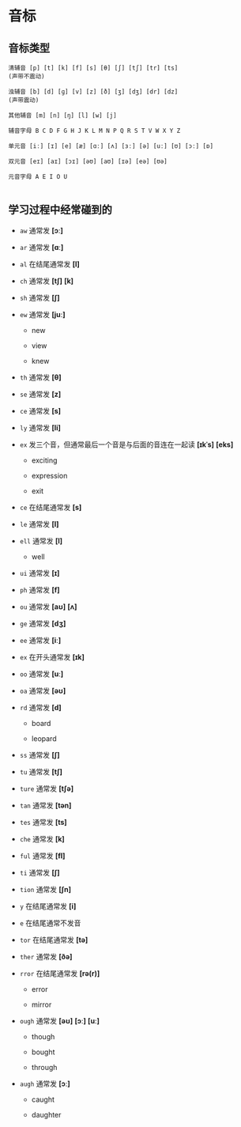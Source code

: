 # 音标

## 音标类型

```
清辅音 [p] [t] [k] [f] [s] [θ] [ʃ] [tʃ] [tr] [ts]
(声带不震动)

浊辅音 [b] [d] [ɡ] [v] [z] [ð] [ʒ] [dʒ] [dr] [dz]
(声带震动)

其他辅音 [m] [n] [ŋ] [l] [w] [j]

辅音字母 B C D F G H J K L M N P Q R S T V W X Y Z

单元音 [iː] [ɪ] [e] [æ] [ɑː] [ʌ] [ɜː] [ə] [uː] [ʊ] [ɔː] [ɒ]

双元音 [eɪ] [aɪ] [ɔɪ] [əʊ] [aʊ] [ɪə] [eə] [ʊə]

元音字母 A E I O U


```

## 学习过程中经常碰到的

- `aw` 通常发 **[ɔː]**

- `ar` 通常发 **[ɑː]**

- `al` 在结尾通常发 **[l]**

- `ch` 通常发 **[tʃ]** **[k]**

- `sh` 通常发 **[ʃ]**

- `ew` 通常发 **[juː]**

  - new

  - view

  - knew

- `th` 通常发 **[θ]**

- `se` 通常发 **[z]**

- `ce` 通常发 **[s]**

- `ly` 通常发 **[li]**

- `ex` 发三个音，但通常最后一个音是与后面的音连在一起读 **[ɪkˈs]** **[eks]**

  - exciting

  - expression

  - exit

- `ce` 在结尾通常发 **[s]**

- `le` 通常发 **[l]**

- `ell` 通常发 **[l]**

  - well

- `ui` 通常发 **[ɪ]**

- `ph` 通常发 **[f]**

- `ou` 通常发 **[aʊ]** **[ʌ]**

- `ge` 通常发 **[dʒ]**

- `ee` 通常发 **[iː]**

- `ex` 在开头通常发 **[ɪk]**

- `oo` 通常发 **[uː]**

- `oa` 通常发 **[əʊ]**

- `rd` 通常发 **[d]**

  - board

  - leopard

- `ss` 通常发 **[ʃ]**

- `tu` 通常发 **[tʃ]**

- `ture` 通常发 **[tʃə]**

- `tan` 通常发 **[tən]**

- `tes` 通常发 **[ts]**

- `che` 通常发 **[k]**

- `ful` 通常发 **[fl]**

- `ti` 通常发 **[ʃ]**

- `tion` 通常发 **[ʃn]**

- `y` 在结尾通常发 **[i]**

- `e` 在结尾通常不发音

- `tor` 在结尾通常发 **[tə]**

- `ther` 通常发 **[ðə]**

- `rror` 在结尾通常发 **[rə(r)]**

  - error

  - mirror

- `ough` 通常发 **[əʊ]** **[ɔː]** **[uː]**

  - though

  - bought

  - through

- `augh` 通常发 **[ɔː]**

  - caught

  - daughter
